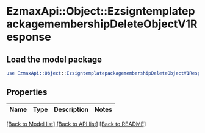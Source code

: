 # EzmaxApi::Object::EzsigntemplatepackagemembershipDeleteObjectV1Response

## Load the model package
```perl
use EzmaxApi::Object::EzsigntemplatepackagemembershipDeleteObjectV1Response;
```

## Properties
Name | Type | Description | Notes
------------ | ------------- | ------------- | -------------

[[Back to Model list]](../README.md#documentation-for-models) [[Back to API list]](../README.md#documentation-for-api-endpoints) [[Back to README]](../README.md)


